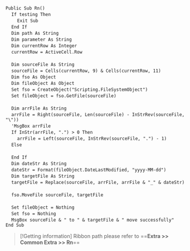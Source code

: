 &nbsp;  &nbsp;  &nbsp;  &nbsp;  
`Public Sub Rn()`  
&nbsp;&nbsp;&nbsp;&nbsp;`If testing Then`  
&nbsp;&nbsp;&nbsp;&nbsp;&nbsp;&nbsp;&nbsp;&nbsp;`Exit Sub`  
&nbsp;&nbsp;&nbsp;&nbsp;`End If`  
&nbsp;&nbsp;&nbsp;&nbsp;`Dim path As String`  
&nbsp;&nbsp;&nbsp;&nbsp;`Dim parameter As String`  
&nbsp;&nbsp;&nbsp;&nbsp;`Dim currentRow As Integer`  
&nbsp;&nbsp;&nbsp;&nbsp;`currentRow = ActiveCell.Row`  
&nbsp;  &nbsp;  &nbsp;  &nbsp;  
&nbsp;&nbsp;&nbsp;&nbsp;`Dim sourceFile As String`  
&nbsp;&nbsp;&nbsp;&nbsp;`sourceFile = Cells(currentRow, 9) & Cells(currentRow, 11)`  
&nbsp;&nbsp;&nbsp;&nbsp;`Dim fso As Object`  
&nbsp;&nbsp;&nbsp;&nbsp;`Dim fileObject As Object`  
&nbsp;&nbsp;&nbsp;&nbsp;`Set fso = CreateObject("Scripting.FileSystemObject")`  
&nbsp;&nbsp;&nbsp;&nbsp;`Set fileObject = fso.GetFile(sourceFile)`  
&nbsp;  &nbsp;  &nbsp;  &nbsp;  
&nbsp;&nbsp;&nbsp;&nbsp;`Dim arrFile As String`  
&nbsp;&nbsp;&nbsp;&nbsp;`arrFile = Right(sourceFile, Len(sourceFile) - InStrRev(sourceFile, "\"))`  
&nbsp;&nbsp;&nbsp;&nbsp;`'MsgBox arrFile`  
&nbsp;&nbsp;&nbsp;&nbsp;`If InStr(arrFile, ".") > 0 Then`  
&nbsp;&nbsp;&nbsp;&nbsp;&nbsp;&nbsp;&nbsp;&nbsp;`arrFile = Left(sourceFile, InStrRev(sourceFile, ".") - 1)`  
&nbsp;&nbsp;&nbsp;&nbsp;`Else`  
&nbsp;  &nbsp;  &nbsp;  &nbsp;  
&nbsp;&nbsp;&nbsp;&nbsp;`End If`  
&nbsp;&nbsp;&nbsp;&nbsp;`Dim dateStr As String`  
&nbsp;&nbsp;&nbsp;&nbsp;`dateStr = Format(fileObject.DateLastModified, "yyyy-MM-dd")`  
&nbsp;&nbsp;&nbsp;&nbsp;`Dim targetFile As String`  
&nbsp;&nbsp;&nbsp;&nbsp;`targetFile = Replace(sourceFile, arrFile, arrFile & "_" & dateStr)`  
&nbsp;  &nbsp;  &nbsp;  &nbsp;  
&nbsp;&nbsp;&nbsp;&nbsp;`fso.MoveFile sourceFile, targetFile`  
&nbsp;  &nbsp;  &nbsp;  &nbsp;  
&nbsp;&nbsp;&nbsp;&nbsp;`Set fileObject = Nothing`  
&nbsp;&nbsp;&nbsp;&nbsp;`Set fso = Nothing`  
&nbsp;&nbsp;&nbsp;&nbsp;`MsgBox sourceFile & " to " & targetFile & " move successfully"`  
`End Sub`  


> [!Getting information]
> Ribbon path please refer to ==**Extra >> Common Extra >> Rn**==

